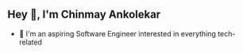 ## Hey 👋, I'm Chinmay Ankolekar  
  

- 🔭 I'm an aspiring Software Engineer interested in everything tech-related  
  
<br/>





